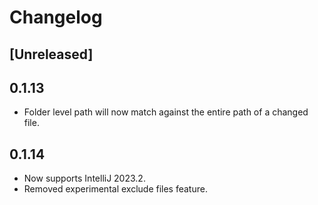 <!-- Keep a Changelog guide -> https://keepachangelog.com -->

# Changelog

## [Unreleased]

## 0.1.13
- Folder level path will now match against the entire path of a changed file.

## 0.1.14
- Now supports IntelliJ 2023.2.
- Removed experimental exclude files feature.